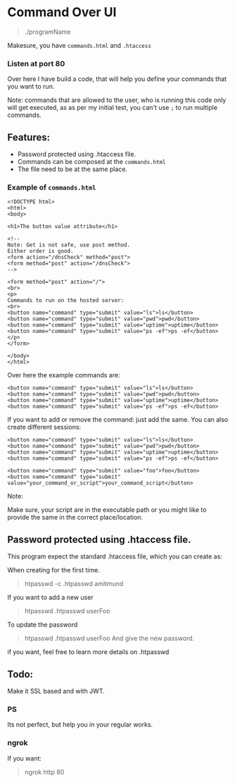 # Command Over UI

> ./programName

Makesure, you have `commands.html` and `.htaccess`

### Listen at port 80

Over here I have build a code, that will help you define your commands that you want to run.

Note:
commands that are allowed to the user, who is running this code only will get executed, as as per my initial test, you can't use `;` to run multiple commands.

## Features:
- Password protected using .htaccess file. 
- Commands can be composed at the `commands.html`
- The file need to be at the same place.


### Example of `commands.html`

```
<!DOCTYPE html>
<html>
<body>

<h1>The button value attribute</h1>

<!--
Note: Get is not safe, use post method.
Either order is good.
<form action="/dnsCheck" method="post">
<form method="post" action="/dnsCheck">
-->

<form method="post" action="/">
<br>
<p>
Commands to run on the hosted server:
<br>
<button name="command" type="submit" value="ls">ls</button>
<button name="command" type="submit" value="pwd">pwd</button>
<button name="command" type="submit" value="uptime">uptime</button>
<button name="command" type="submit" value="ps -ef">ps -ef</button>
</p>
</form>

</body>
</html>
```


Over here the example commands are:

```
<button name="command" type="submit" value="ls">ls</button>
<button name="command" type="submit" value="pwd">pwd</button>
<button name="command" type="submit" value="uptime">uptime</button>
<button name="command" type="submit" value="ps -ef">ps -ef</button>
```

If you want to add or remove the command: just add the same. You can also create different sessions:

```
<button name="command" type="submit" value="ls">ls</button>
<button name="command" type="submit" value="pwd">pwd</button>
<button name="command" type="submit" value="uptime">uptime</button>
<button name="command" type="submit" value="ps -ef">ps -ef</button>

<button name="command" type="submit" value="foo">foo</button>
<button name="command" type="submit" value="your_command_or_script">your_command_script</button>
```

Note:

Make sure, your script are in the executable path or you might like to provide the same in the correct place/location.


##  Password protected using .htaccess file.

This program expect the standard .htaccess file, which you can create as:

When creating for the first time.
> htpasswd -c .htpasswd amitmund

If you want to add a new user
> htpasswd .htpasswd userFoo

To update the password
> htpasswd .htpasswd userFoo
And give the new password.

if you want, feel free to learn more details on .htpasswd


## Todo:
Make it SSL based and with JWT.


### PS
Its not perfect, but help you in your regular works.


### ngrok

If you want:
>ngrok http 80